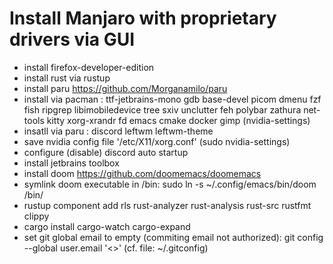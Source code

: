 # Install Manjaro with proprietary drivers via GUI
- install firefox-developer-edition
- install rust via rustup
- install paru https://github.com/Morganamilo/paru
- install via pacman : ttf-jetbrains-mono gdb base-devel picom dmenu fzf fish ripgrep libimobiledevice tree sxiv unclutter feh polybar zathura net-tools kitty xorg-xrandr fd emacs cmake docker gimp (nvidia-settings)
- insatll via paru : discord leftwm leftwm-theme
- save nvidia config file '/etc/X11/xorg.conf' (sudo nvidia-settings)
- configure (disable) discord auto startup
- install jetbrains toolbox
- install doom https://github.com/doomemacs/doomemacs
- symlink doom executable in /bin: sudo ln -s ~/.config/emacs/bin/doom /bin/
- rustup component add rls rust-analyzer rust-analysis rust-src rustfmt clippy
- cargo install cargo-watch cargo-expand
- set git global email to empty (commiting email not authorized): git config --global user.email '<>' (cf. file: ~/.gitconfig)
